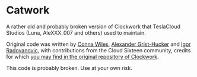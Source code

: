 # Catwork
A rather old and probably broken version of Clockwork that TeslaCloud Studios (Luna, AleXXX_007 and others) used to maintain.

Original code was written by [Conna Wiles](https://github.com/kurozael), [Alexander Grist-Hucker](https://github.com/alexgrist) and [Igor Radovanovic](https://github.com/impulsh), with contributions from the Cloud Sixteen community, credits for which [you may find in the original repository of Clockwork](https://github.com/CloudSixteen/Clockwork).

This code is probably broken. Use at your own risk.
